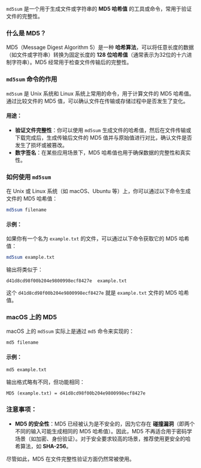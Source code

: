 `md5sum` 是一个用于生成文件或字符串的 **MD5 哈希值** 的工具或命令，常用于验证文件的完整性。

### 什么是 **MD5**？
MD5（Message Digest Algorithm 5）是一种 **哈希算法**，可以将任意长度的数据（如文件或字符串）转换为固定长度的 **128 位哈希值**（通常表示为32位的十六进制字符串）。MD5 经常用于检查文件传输后的完整性。

### `md5sum` 命令的作用
`md5sum` 是 Unix 系统和 Linux 系统上常用的命令，用于计算文件的 MD5 哈希值。通过比较文件的 MD5 值，可以确认文件在传输或存储过程中是否发生了变化。

#### 用途：
- **验证文件完整性**：你可以使用 `md5sum` 生成文件的哈希值，然后在文件传输或下载完成后，生成传输后文件的 MD5 值并与原始值进行对比，确认文件是否发生了损坏或被篡改。
- **数字签名**：在某些应用场景下，MD5 哈希值也用于确保数据的完整性和真实性。

### 如何使用 `md5sum`
在 Unix 或 Linux 系统（如 macOS、Ubuntu 等）上，你可以通过以下命令生成文件的 MD5 哈希值：

```bash
md5sum filename
```

#### 示例：
如果你有一个名为 `example.txt` 的文件，可以通过以下命令获取它的 MD5 哈希值：

```bash
md5sum example.txt
```

输出将类似于：
```
d41d8cd98f00b204e9800998ecf8427e  example.txt
```

这个 `d41d8cd98f00b204e9800998ecf8427e` 就是 `example.txt` 文件的 MD5 哈希值。

### macOS 上的 MD5
macOS 上的 `md5sum` 实际上是通过 `md5` 命令来实现的：

```bash
md5 filename
```

#### 示例：
```bash
md5 example.txt
```

输出格式略有不同，但功能相同：
```
MD5 (example.txt) = d41d8cd98f00b204e9800998ecf8427e
```

### 注意事项：
- **MD5 的安全性**：MD5 已经被认为是不安全的，因为它存在 **碰撞漏洞**（即两个不同的输入可能生成相同的 MD5 哈希值）。因此，MD5 不再适合用于密码学场景（如加密、身份验证）。对于安全要求较高的场景，推荐使用更安全的哈希算法，如 **SHA-256**。

尽管如此，MD5 在文件完整性验证方面仍然常被使用。
